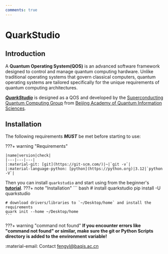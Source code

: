 ```yaml
---
comments: true
---
```


# QuarkStudio

<!-- ## **About QOS**
A **Quantum Operating System(QOS)** is an advanced software framework designed to control and manage quantum computing hardware. Unlike traditional operating systems that govern classical computers, quantum operating systems are tailored specifically for the unique requirements of quantum computing architectures.

At its core, a quantum operating system provides the necessary abstraction layer between the user or programmer and the underlying quantum hardware. This abstraction allows researchers, engineers, and developers to interact with quantum computers without needing to have an in-depth understanding of the complex physics governing quantum systems.
???- abstract "Key components of a QOS"
    Key components of a quantum operating system include:

    1. **Quantum Programming Interface**: A quantum operating system offers high-level programming interfaces that enable users to write quantum algorithms in familiar programming languages or quantum-specific languages such as Qiskit, Cirq, or Quipper. These interfaces abstract the complexities of quantum mechanics, allowing programmers to focus on algorithm design rather than hardware details.

    2. **Resource Management**: Quantum computers have limited qubit and gate resources, and managing these resources efficiently is crucial for running complex quantum algorithms. The operating system handles resource allocation, scheduling, and optimization to maximize the utilization of available quantum hardware while minimizing errors and overhead.

    3. **Hardware Abstraction Layer**: Quantum computers consist of diverse architectures, including superconducting qubits, trapped ions, and photonic systems. The operating system provides a unified interface that abstracts the underlying hardware differences, allowing users to write code that is portable across different quantum platforms.

    4. **Integration with Classical Computing Resources**: Quantum algorithms often require classical pre- and post-processing steps, such as data input/output, classical control, and result analysis. The operating system seamlessly integrates quantum and classical computing resources, facilitating the execution of hybrid quantum-classical algorithms.

    ***Overall, a quantum operating system plays a crucial role in advancing the field of quantum computing by providing a scalable, efficient, and user-friendly platform for developing and executing quantum algorithms. As quantum hardware continues to evolve, the role of quantum operating systems will become increasingly important in realizing the full potential of quantum technologies.*** -->



## **Introduction**

A **Quantum Operating System(QOS)** is an advanced software framework designed to control and manage quantum computing hardware. Unlike traditional operating systems that govern classical computers, quantum operating systems are tailored specifically for the unique requirements of quantum computing architectures.

<!-- `quarkstudio` mainly focus on the second, third, and fourth points as described in [Introduction to QOS](#about-qos). -->
[***QuarkStudio***](quark) is designed as a QOS and developed by the [Superconducting Quantum Computing Group](http://sqc.baqis.ac.cn/) from [Beijing Academy of Quantum Information Sciences](http://baqis.ac.cn/).



## **Installation**


<!-- ### **About SystemQ**
[**SystemQ**](https://gitee.com/baqis/systemq.git) is designed as a QOS and developed by the [Superconducting Quantum Computing Group](http://sqc.baqis.ac.cn/) from [Beijing Academy of Quantum Information Sciences](http://baqis.ac.cn/). SystemQ mainly consists of three subsystems, namely **systemq**, **waveforms** and **quarkstudio**.

- [`systemq`](https://gitee.com/baqis/systemq.git) is primarily targeted towards end users, offering a range of pre-written functional modules while also enabling users to customize any desired functionalities.
- [`waveforms`](../waveform/) mainly focus on the first point described in [Introduction to QOS](../#introduction-to-qos).
- [`quarkstudio`](../quark/) mainly focus on the second, third, and fourth points described in [Introduction to QOS](../#introduction-to-qos) -->


<!-- ### **How to start** -->
<!-- For instructions on how to use SystemQ, please refer to [Usage](https://quarkstudio.readthedocs.io/en/latest/usage/) -->

The following requirements ***MUST*** be met before starting to use:
<div class="result" markdown>
???+ warning "Requirements"
    <!-- ![SystemQ](image/aniatom.gif){ align=right width="150"} -->

    |name|version|check|
    |---|---|---|
    |:material-git: [git](https://git-scm.com/)|~|`git -v`|
    |:material-language-python: [python](https://python.org)|3.12|`python -V`|
</div>

<!-- First, download [**SystemQ**](https://gitee.com/baqis/systemq.git), and it is highly recommended to use :material-git:[git](https://git-scm.com/).  -->
Then you can install `quarkstudio` and start using from the beginner's [**tutorial**](tutorial.md).
???+ note "Installation"
    ``` bash
    # install quarkstudio
    pip install -U quarkstudio

    # download drivers/libraries to `~/Desktop/home` and install the requirements
    quark init --home ~/Desktop/home
    ```

???+ warning "command not found"
    **If you encounter errors like "command not found" or similar, make sure the git or Python Scripts directory is added to the environment variable!**
    <!-- **Make sure that systemq has been installed succesfully(run `pip show systemq` to check)** -->


:material-email: Contact [fengyl@baqis.ac.cn]()

